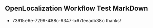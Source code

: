 ## OpenLocalization Workflow Test MarkDown
* 73915e6e-7299-488c-9347-b67feeadb38c 
thanks!<!--HONumber=Mar16_HO1-->

